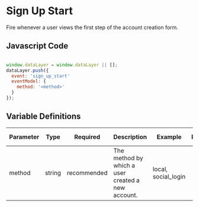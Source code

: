 # Sign Up Start

Fire whenever a user views the first step of the account creation form.

## Javascript Code

```js

window.dataLayer = window.dataLayer || [];
dataLayer.push({
  event: 'sign_up_start'
  eventModel: {
    method: '<method>'
  }
});
```

## Variable Definitions

|Parameter|Type|Required|Description|Example|Pattern|Min Length|Max Length|
| --- | --- | --- | --- | --- | --- | --- | --- |
|method|string|recommended|The method by which a user created a new account.|local, social_login|